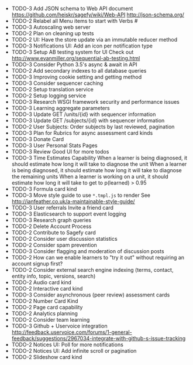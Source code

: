 - TODO-3 Add JSON schema to Web API document
    https://github.com/heiskr/sagefy/wiki/Web-API
    http://json-schema.org/
- TODO-2 Relabel all Menu items to start with Verbs #
- TODO-3 Autoscaling web server
- TODO-2 Plan on cleaning up tests
- TODO-2 UI: Have the store update via an immutable reducer method
- TODO-3 Notifications UI: Add an icon per notification type
- TODO-3 Setup AB testing system for UI
    Check out http://www.evanmiller.org/sequential-ab-testing.html
- TODO-3 Consider Python 3.5's async & await in API
- TODO-2 Add secondary indexes to all database queries
- TODO-3 Improving cookie setting and getting method
- TODO-3 Consider sequencer caching
- TODO-2 Setup translation service
- TODO-2 Setup logging service
- TODO-3 Research WSGI framework security and performance issues
- TODO-3 Learning aggregate parameters
- TODO-3 Update GET /units/{id} with sequencer information
- TODO-3 Update GET /subjects/{id} with sequencer information
- TODO-2 User Subjects: Order subjects by last reviewed, pagination
- TODO-3 Plan for Rubrics for async assessment card kinds
- TODO-3 Donate Card
- TODO-3 User Personal Stats Pages
- TODO-3 Review Good UI for more todos
- TODO-3 Time Estimates Capability
    When a learner is being diagnosed, it should estimate how long it will take to diagnose the unit
    When a learner is being diagnosed, it should estimate how long it will take to diagnose the remaining units
    When a learner is working on a unit, it should estimate how long it will take to get to p(learned) > 0.95
- TODO-3 Formula card kind
- TODO-3 Move style guide to use `*.tmpl.js` to render
    See http://ianfeather.co.uk/a-maintainable-style-guide/
- TODO-3 User referrals   Invite a friend card
- TODO-3 Elasticsearch to support event logging
- TODO-3 Research graph queries
- TODO-2 Delete Account Process
- TODO-2 Contribute to Sagefy card
- TODO-2 Consider user discussion statistics
- TODO-2 Consider spam prevention
- TODO-3 Consider flagging and moderation of discussion posts
- TODO-2 How can we enable learners to "try it out" without requiring an account signup first?
- TODO-2 Consider external search engine indexing (terms, contact, entity info, topic, versions, search)
- TODO-2 Audio card kind
- TODO-2 Interactive card kind
- TODO-3 Consider asynchronous (peer review) assessment cards
- TODO-2 Number Card Kind
- TODO-2 Page card capability
- TODO-2 Analytics planning
- TODO-2 Consider team learning
- TODO-3 Github + Uservoice integration
    http://feedback.uservoice.com/forums/1-general-feedback/suggestions/2967034-integrate-with-github-s-issue-tracking
- TODO-2 Notices UI: Poll for more notifications
- TODO-2 Notices UI: Add infinite scroll or pagination
- TODO-2 Slideshow card kind
